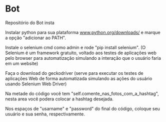 # Bot
Repositório do Bot insta

Instalar python para sua plataforma www.python.org/downloads/ e marque a opção "adicionar ao PATH".

Instale o selenium cmd como admin e rode "pip install selenium".
(O Selenium é um framework gratuito, voltado aos testes de aplicações web pelo browser para automatização simulando a interação que o
usuário faria em um website)

Faça o download do geckodriver
(serve para executar os testes de aplicações Web de forma automatizada simulando as ações do usuário usando Selenium Web Driver)

Na metade do código você tem "self.comente_nas_fotos_com_a_hashtag", nesta area você podera colocar a hashtag desejada.

Nos espaços de "usarname" e "password" do final do código, coloque seu usuário e sua senha, respectivamente.
